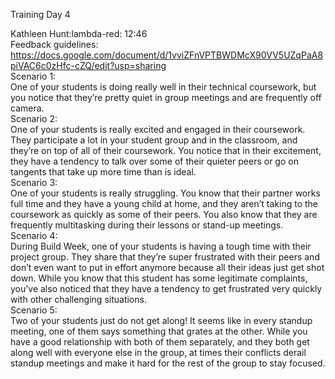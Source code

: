 
Training Day 4    

Kathleen Hunt:lambda-red: 12:46   
Feedback guidelines: https://docs.google.com/document/d/1vviZFnVPTBWDMcX90VV5UZqPaA8piVAC6c0zHfc-cZQ/edit?usp=sharing   
Scenario 1:   
One of your students is doing really well in their technical coursework, but you notice that they’re pretty quiet in group meetings and are frequently off camera.   
Scenario 2:   
One of your students is really excited and engaged in their coursework. They participate a lot in your student group and in the classroom, and they’re on top of all of their coursework. You notice that in their excitement, they have a tendency to talk over some of their quieter peers or go on tangents that take up more time than is ideal.   
Scenario 3:   
One of your students is really struggling. You know that their partner works full time and they have a young child at home, and they aren’t taking to the coursework as quickly as some of their peers. You also know that they are frequently multitasking during their lessons or stand-up meetings.   
Scenario 4:   
During Build Week, one of your students is having a tough time with their project group. They share that they’re super frustrated with their peers and don’t even want to put in effort anymore because all their ideas just get shot down. While you know that this student has some legitimate complaints, you’ve also noticed that they have a tendency to get frustrated very quickly with other challenging situations.   
Scenario 5:   
Two of your students just do not get along! It seems like in every standup meeting, one of them says something that grates at the other. While you have a good relationship with both of them separately, and they both get along well with everyone else in the group, at times their conflicts derail standup meetings and make it hard for the rest of the group to stay focused.  

